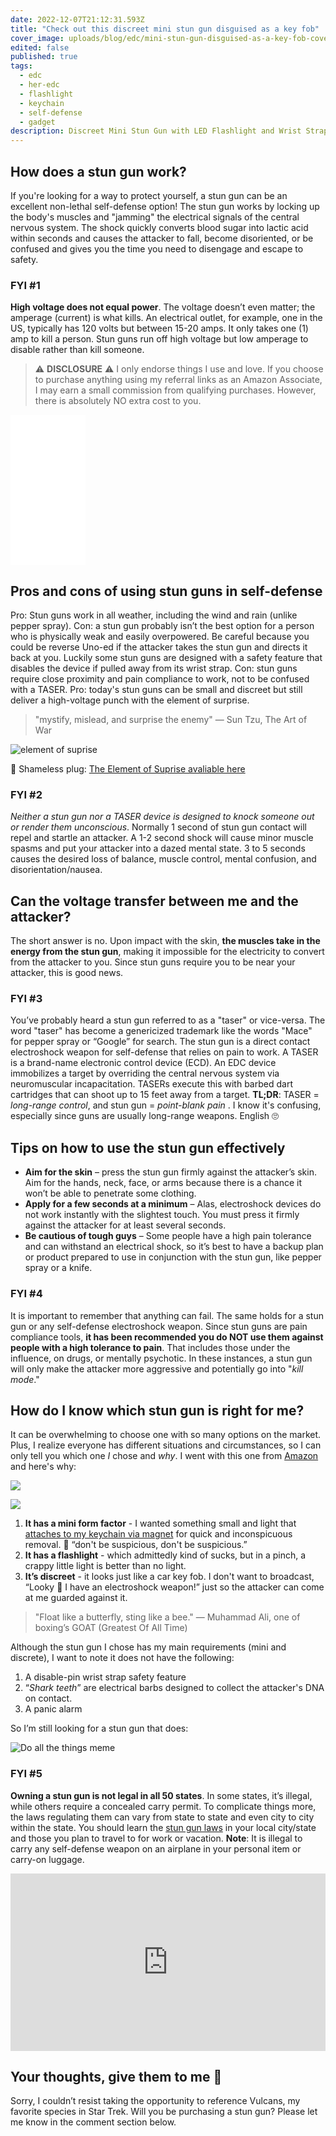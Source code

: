 ```yaml
---
date: 2022-12-07T21:12:31.593Z
title: "Check out this discreet mini stun gun disguised as a key fob"
cover_image: uploads/blog/edc/mini-stun-gun-disguised-as-a-key-fob-cover.jpg
edited: false
published: true
tags:
  - edc
  - her-edc
  - flashlight
  - keychain
  - self-defense
  - gadget
description: Discreet Mini Stun Gun with LED Flashlight and Wrist Strap – Unique Key fob Design
---
```


## How does a stun gun work?
If you're looking for a way to protect yourself, a stun gun can be an excellent non-lethal self-defense option! The stun gun works by locking up the body's muscles and "jamming" the electrical signals of the central nervous system. The shock quickly converts blood sugar into lactic acid within seconds and causes the attacker to fall, become disoriented, or be confused and gives you the time you need to disengage and escape to safety.

### FYI #1
**High voltage does not equal power**. The voltage doesn’t even matter; the amperage (current) is what kills. An electrical outlet, for example, one in the US, typically has 120 volts but between 15-20 amps. It only takes one (1) amp to kill a person. Stun guns run off high voltage but low amperage to disable rather than kill someone.

> ⚠️ **DISCLOSURE** ⚠️ I only endorse things I use and love. If you choose to purchase anything using my referral links as an Amazon Associate, I may earn a small commission from qualifying purchases. However, there is absolutely NO extra cost to you.

<iframe sandbox="allow-popups allow-scripts allow-modals allow-forms allow-same-origin" style="width:120px;height:240px;margin:auto" marginwidth="0" marginheight="0" scrolling="no" frameborder="0" src="//ws-na.amazon-adsystem.com/widgets/q?ServiceVersion=20070822&OneJS=1&Operation=GetAdHtml&MarketPlace=US&source=ss&ref=as_ss_li_til&ad_type=product_link&tracking_id=vvifi_fyi-20&language=en_US&marketplace=amazon&region=US&placement=B0B3TPPTPP&asins=B0B3TPPTPP&linkId=ad3caf5cd2f2e43de0adbae1474cffb7&show_border=false&link_opens_in_new_window=true"></iframe>

## Pros and cons of using stun guns in self-defense
Pro: Stun guns work in all weather, including the wind and rain (unlike pepper spray). Con: a stun gun probably isn’t the best option for a person who is physically weak and easily overpowered. Be careful because you could be reverse Uno-ed if the attacker takes the stun gun and directs it back at you. Luckily some stun guns are designed with a safety feature that disables the device if pulled away from its wrist strap. Con: stun guns require close proximity and pain compliance to work, not to be confused with a TASER. Pro: today's stun guns can be small and discreet but still deliver a high-voltage punch with the element of surprise.

> "mystify, mislead, and surprise the enemy"
― Sun Tzu, The Art of War

<img src="https://res.cloudinary.com/shecodez/image/upload/v1670596159/vvifi_fyi%20blog/2.png" alt="element of suprise" />

🔌 Shameless plug: [The Element of Suprise avaliable here](https://niico-wts.creator-spring.com/listing/buy-the-element-of-surprise) 


### FYI #2
_Neither a stun gun nor a TASER device is designed to knock someone out or render them unconscious_. Normally 1 second of stun gun contact will repel and startle an attacker. A 1-2 second shock will cause minor muscle spasms and put your attacker into a dazed mental state. 3 to 5 seconds causes the desired loss of balance, muscle control, mental confusion, and disorientation/nausea.

## Can the voltage transfer between me and the attacker?
The short answer is no. Upon impact with the skin, **the muscles take in the energy from the stun gun**, making it impossible for the electricity to convert from the attacker to you. Since stun guns require you to be near your attacker, this is good news.

### FYI #3
You’ve probably heard a stun gun referred to as a "taser" or vice-versa. The word "taser" has become a genericized trademark like the words "Mace" for pepper spray or “Google” for search. The stun gun is a direct contact electroshock weapon for self-defense that relies on pain to work. A TASER is a brand-name electronic control device (ECD). An EDC device immobilizes a target by overriding the central nervous system via neuromuscular incapacitation. TASERs execute this with barbed dart cartridges that can shoot up to 15 feet away from a target. 
**TL;DR**: TASER = _long-range control_, and stun gun = _point-blank pain_ . I know it's confusing, especially since guns are usually long-range weapons. English 🙄

## Tips on how to use the stun gun effectively
- **Aim for the skin** – press the stun gun firmly against the attacker’s skin. Aim for the hands, neck, face, or arms because there is a chance it won’t be able to penetrate some clothing.
- **Apply for a few seconds at a minimum** – Alas, electroshock devices do not work instantly with the slightest touch. You must press it firmly against the attacker for at least several seconds.
- **Be cautious of tough guys** – Some people have a high pain tolerance and can withstand an electrical shock, so it’s best to have a backup plan or product prepared to use in conjunction with the stun gun, like pepper spray or a knife.

### FYI #4
It is important to remember that anything can fail. The same holds for a stun gun or any self-defense electroshock weapon. Since stun guns are pain compliance tools, **it has been recommended you do NOT use them against people with a high tolerance to pain**. That includes those under the influence, on drugs, or mentally psychotic. In these instances, a stun gun will only make the attacker more aggressive and potentially go into "_kill mode_."

## How do I know which stun gun is right for me?
It can be overwhelming to choose one with so many options on the market. Plus, I realize everyone has different situations and circumstances, so I can only tell you which one _I_ chose and _why_. I went with this one from [Amazon](https://amzn.to/3WKyuba) and here's why:

<div class="flex gap-2">
<a href="https://www.amazon.com/dp/B0B3TNK48K?th=1&linkCode=li1&tag=vvifi_fyi-20&linkId=5296a309bcd4e2f7a6ca36d3b34ed3bc&language=en_US&ref_=as_li_ss_il" target="_blank"><img border="0" src="//ws-na.amazon-adsystem.com/widgets/q?_encoding=UTF8&ASIN=B0B3TNK48K&Format=_SL110_&ID=AsinImage&MarketPlace=US&ServiceVersion=20070822&WS=1&tag=vvifi_fyi-20&language=en_US" ></a><img src="https://ir-na.amazon-adsystem.com/e/ir?t=vvifi_fyi-20&language=en_US&l=li1&o=1&a=B0B3TNK48K" width="1" height="1" border="0" alt="" style="border:none !important; margin:0px !important;" />

<a href="https://www.amazon.com/KeySmart-Magnetic-Keychain-Secure-Attachment/dp/B076T6M7BZ?crid=2SR8CMGFQBS22&keywords=keysmart%2Bmagnet&qid=1671197825&sprefix=keysmart%2Bmag%2Caps%2C93&sr=8-1-spons&spLa=ZW5jcnlwdGVkUXVhbGlmaWVyPUEyTVM2MVkxREszRVJDJmVuY3J5cHRlZElkPUEwNzE0MDcyMjRHSlhONkY5RzA0JmVuY3J5cHRlZEFkSWQ9QTAwMzE3MDZZQUNWSUs4Nkc5VFYmd2lkZ2V0TmFtZT1zcF9hdGYmYWN0aW9uPWNsaWNrUmVkaXJlY3QmZG9Ob3RMb2dDbGljaz10cnVl&th=1&psc=1&linkCode=li1&tag=vvifi_fyi-20&linkId=9f6af39f39476e4b4b25419b4083732e&language=en_US&ref_=as_li_ss_il" target="_blank"><img border="0" src="//ws-na.amazon-adsystem.com/widgets/q?_encoding=UTF8&ASIN=B076T6M7BZ&Format=_SL110_&ID=AsinImage&MarketPlace=US&ServiceVersion=20070822&WS=1&tag=vvifi_fyi-20&language=en_US" ></a><img src="https://ir-na.amazon-adsystem.com/e/ir?t=vvifi_fyi-20&language=en_US&l=li1&o=1&a=B076T6M7BZ" width="1" height="1" border="0" alt="" style="border:none !important; margin:0px !important;" />
</div>

1. **It has a mini form factor** - I wanted something small and light that [attaches to my keychain via magnet](https://amzn.to/3GxRhk7) for quick and inconspicuous removal. 🎵 “don't be suspicious, don't be suspicious.” 
2. **It has a flashlight** - which admittedly kind of sucks, but in a pinch, a crappy little light is better than no light.
3. **It’s discreet** - it looks just like a car key fob. I don't want to broadcast, “Looky 👀 I have an electroshock weapon!” just so the attacker can come at me guarded against it.


> "Float like a butterfly, sting like a bee."
― Muhammad Ali, one of boxing’s GOAT (Greatest Of All Time)

Although the stun gun I chose has my main requirements (mini and discrete), I want to note it does not have the following:
1. A disable-pin wrist strap safety feature
2. “_Shark teeth_” are electrical barbs designed to collect the attacker's DNA on contact. 
3. A panic alarm

So I’m still looking for a stun gun that does:

<img src="https://res.cloudinary.com/shecodez/image/upload/v1670596992/vvifi_fyi%20blog/do-all-the-things-4020354264.jpg" alt="Do all the things meme" />

### FYI #5
**Owning a stun gun is not legal in all 50 states**. In some states, it’s illegal, while others require a concealed carry permit. To complicate things more, the laws regulating them can vary from state to state and even city to city within the state. You should learn the [stun gun laws](https://www.departmentofselfdefense.com/pages/stun-gun-restrictions) in your local city/state and those you plan to travel to for work or vacation. 
**Note**: It is illegal to carry any self-defense weapon on an airplane in your personal item or carry-on luggage. 

<div style="position: relative; width: 100%; padding-bottom: 56.25%;">
<iframe
style="position:absolute; width:100%; height:100%;"
src="https://www.getyarn.io/yarn-clip/cc4b6120-9bbf-4519-9f69-efe88c279d58/embed?autoplay=false&responsive=true"
frameborder="0"
></iframe>
</div>

## Your thoughts, give them to me 🖖 
Sorry, I couldn’t resist taking the opportunity to reference Vulcans, my favorite species in Star Trek. Will you be purchasing a stun gun? Please let me know in the comment section below.

